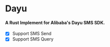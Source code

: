 # Dayu
#### 	A Rust Implement for Alibaba's Dayu SMS SDK.

- [x] Support SMS Send
- [x] Support SMS Query
